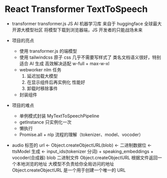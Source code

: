 # React Transformer TextToSpeech

- transformer
  transformer.js JS AI 机器学习库
  来自于 huggingface 全球最大开源大模型社区
  将模型下载到浏览器端，JS 开发者的只能战场未来

- 项目的亮点
  - 使用 transformer.js 的端模型
  - 使用 tailwindcss 原子 css 几乎不需要写样式了
    类名文档语义很好，特别适合 AI 生成
    高效解决适配 w-full + max-w-xl
  - webworker nlm 任务
    1. 延迟加载大模型
    2. 在显示组件后再实例化 性能好
    3. 卸载时移除事件
  - 封装组件
- 项目的难点

  - 单例模式封装 MyTextToSpeechPipeline
  - getInstance 只实例化一次
  - 懒执行
  - Promise.all + nlp 流程的理解（tokenizer、model、vocoder）

- audio 标签的 url <- Object.createObjectURL(blob) <- 二进制数据位 <- ttsModel 生成 <-
  input_ids(tokenizer 分词) + speaking_embeddings + vocoder(合成器)
  blob 二进制文件
  Object.createObjectURL 根据文件返回一个本地浏览的地址
  大模型不负责给你全局访问的地址
  Object.createObjectURL 是一个用于创建一个唯一的 URL
